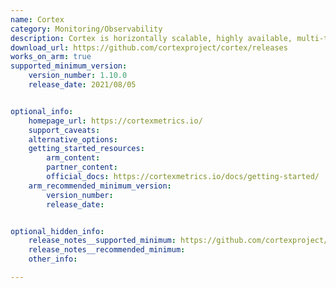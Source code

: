 ```yaml
---
name: Cortex
category: Monitoring/Observability
description: Cortex is horizontally scalable, highly available, multi-tenant, long term storage for Prometheus.
download_url: https://github.com/cortexproject/cortex/releases
works_on_arm: true
supported_minimum_version:
    version_number: 1.10.0
    release_date: 2021/08/05


optional_info:
    homepage_url: https://cortexmetrics.io/
    support_caveats:
    alternative_options:
    getting_started_resources:
        arm_content:
        partner_content:
        official_docs: https://cortexmetrics.io/docs/getting-started/
    arm_recommended_minimum_version:
        version_number:
        release_date:


optional_hidden_info:
    release_notes__supported_minimum: https://github.com/cortexproject/cortex/releases/tag/v1.10.0
    release_notes__recommended_minimum:
    other_info:

---
```

